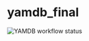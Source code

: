 # yamdb_final

![YAMDB workflow status](https://github.com/SokolovskiR/yamdb_final/actions/workflows/yamdb_workflow.yaml/badge.svg)
